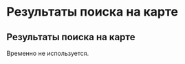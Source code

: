 ﻿---
description: 2.4.7
---
# Результаты поиска на карте
## Результаты поиска на карте
Временно не используется.
